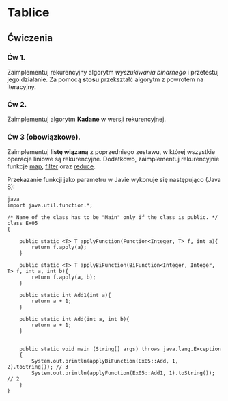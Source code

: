 # Tablice


## Ćwiczenia


### Ćw 1.

Zaimplementuj rekurencyjny algorytm *wyszukiwania binarnego* i przetestuj jego działanie. Za pomocą **stosu** przekształć algorytm z powrotem na iteracyjny.

### Ćw 2.

Zaimplementuj algorytm **Kadane** w wersji rekurencyjnej.

### Ćw 3 (obowiązkowe). 

Zaimplementuj **listę wiązaną** z poprzedniego zestawu, w której wszystkie operacje liniowe są rekurencyjne. Dodatkowo, zaimplementuj rekurencyjnie funkcje [map](https://en.wikipedia.org/wiki/Map_(higher-order_function)), [filter](https://en.wikipedia.org/wiki/Filter_(higher-order_function)) oraz [reduce](https://en.wikipedia.org/wiki/Fold_(higher-order_function)).

Przekazanie funkcji jako parametru w Javie wykonuje się następująco (Java 8):

```
java
import java.util.function.*;

/* Name of the class has to be "Main" only if the class is public. */
class Ex05
{
	
	public static <T> T applyFunction(Function<Integer, T> f, int a){
		return f.apply(a);
	}

	public static <T> T applyBiFunction(BiFunction<Integer, Integer, T> f, int a, int b){
		return f.apply(a, b);
	}
	
	public static int Add1(int a){
		return a + 1;
	}
	
	public static int Add(int a, int b){
		return a + 1;
	}

	
	public static void main (String[] args) throws java.lang.Exception
	{
	    System.out.println(applyBiFunction(Ex05::Add, 1, 2).toString()); // 3
	    System.out.println(applyFunction(Ex05::Add1, 1).toString()); // 2
	}
}
```
